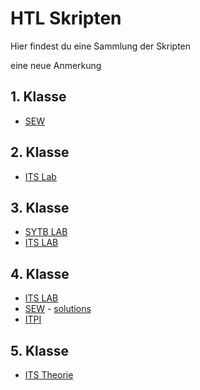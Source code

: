 # HTL Skripten

Hier findest du eine Sammlung der Skripten

eine neue Anmerkung

## 1. Klasse
- [SEW](https://github.com/HTL-Braunau-probst/SEW-1)

## 2. Klasse
- [ITS Lab](https://github.com/HTL-Braunau-probst/ITSE-2-LAB)

## 3. Klasse
- [SYTB LAB](https://github.com/HTL-Braunau-probst/SYTB-3-LAB)
- [ITS LAB](https://github.com/HTL-Braunau-probst/ITSE-3-LAB)

## 4. Klasse
- [ITS LAB](https://github.com/HTL-Braunau-probst/ITSE-4-LAB)
- [SEW](https://github.com/HTL-Braunau-probst/SEW-4) - [solutions](https://github.com/HTL-Braunau-probst/SEW-4-solutions)
- [ITPI](https://github.com/HTL-Braunau-probst/ITPI-4)

## 5. Klasse
- [ITS Theorie](https://github.com/HTL-Braunau-probst/ITS1-5)
